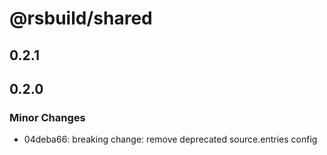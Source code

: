 # @rsbuild/shared

## 0.2.1

## 0.2.0

### Minor Changes

- 04deba66: breaking change: remove deprecated source.entries config
